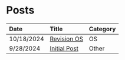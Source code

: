 # Posts

| Date         | Title             | Category  |
|:-------------|:------------------|:----------|
| 10/18/2024    | [Revision OS](./10.18.24/)      | OS     |
| 9/28/2024    | [Initial Post](./9.28.24/)      | Other     |
